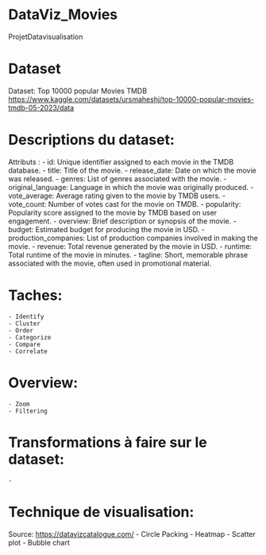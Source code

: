 # DataViz_Movies
 ProjetDatavisualisation

# Dataset
Dataset: Top 10000 popular Movies TMDB
https://www.kaggle.com/datasets/ursmaheshj/top-10000-popular-movies-tmdb-05-2023/data

# Descriptions du dataset:
Attributs : 
    - id: Unique identifier assigned to each movie in the TMDB database.
    - title: Title of the movie.
    - release_date: Date on which the movie was released.
    - genres: List of genres associated with the movie.
    - original_language: Language in which the movie was originally produced.
    - vote_average: Average rating given to the movie by TMDB users.
    - vote_count: Number of votes cast for the movie on TMDB.
    - popularity: Popularity score assigned to the movie by TMDB based on user engagement.
    - overview: Brief description or synopsis of the movie.
    - budget: Estimated budget for producing the movie in USD.
    - production_companies: List of production companies involved in making the movie.
    - revenue: Total revenue generated by the movie in USD.
    - runtime: Total runtime of the movie in minutes.
    - tagline: Short, memorable phrase associated with the movie, often used in promotional material.

# Taches:
    - Identify
    - Cluster
    - Order
    - Categorize
    - Compare
    - Correlate

# Overview:
    - Zoom
    - Filtering

# Transformations à faire sur le dataset:
    - 


# Technique de visualisation:
Source: https://datavizcatalogue.com/
    - Circle Packing
    - Heatmap
    - Scatter plot
    - Bubble chart